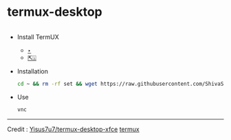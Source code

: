 # termux-desktop

![]()

+ Install TermUX
   - [‣](https://play.google.com/store/apps/details?id=com.termux)
   - [⇱⍗](https://f-droid.org/en/packages/com.termux/#:~:text=Download%20APK)

+ Installation
   ```bash
   cd ~ && rm -rf set && wget https://raw.githubusercontent.com/ShivaShirsath/termux-desktop/main/set && chmod +x * && bash set
   ```
+ Use 
   ```bash
   vnc
   ```
***

Credit : 
[Yisus7u7/termux-desktop-xfce](https://github.com/Yisus7u7/termux-desktop-xfce)
[termux](https://github.com/termux)

